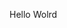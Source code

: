 Hello Wolrd
















































































































































































































































































































































































































































































































































































































































































































































































































































































































































































































































































































































































































































































































































